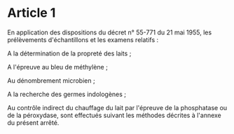 # Article 1

En application des dispositions du décret n° 55-771 du 21 mai 1955, les prélèvements d'échantillons et les examens relatifs :

A la détermination de la propreté des laits ;

A l'épreuve au bleu de méthylène ;

Au dénombrement microbien ;

A la recherche des germes indologènes ;

Au contrôle indirect du chauffage du lait par l'épreuve de la phosphatase ou de la péroxydase, sont effectués suivant les méthodes décrites à l'annexe du présent arrêté.
